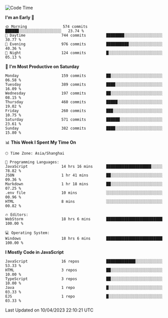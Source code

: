 <!--START_SECTION:waka-->
![Code Time](http://img.shields.io/badge/Code%20Time-2%2C246%20hrs%2021%20mins-blue)

**I'm an Early 🐤** 

```text
🌞 Morning                574 commits         ██████░░░░░░░░░░░░░░░░░░░   23.74 % 
🌆 Daytime                744 commits         ████████░░░░░░░░░░░░░░░░░   30.77 % 
🌃 Evening                976 commits         ██████████░░░░░░░░░░░░░░░   40.36 % 
🌙 Night                  124 commits         █░░░░░░░░░░░░░░░░░░░░░░░░   05.13 % 
```
📅 **I'm Most Productive on Saturday** 

```text
Monday                   159 commits         ██░░░░░░░░░░░░░░░░░░░░░░░   06.58 % 
Tuesday                  389 commits         ████░░░░░░░░░░░░░░░░░░░░░   16.09 % 
Wednesday                197 commits         ██░░░░░░░░░░░░░░░░░░░░░░░   08.15 % 
Thursday                 460 commits         █████░░░░░░░░░░░░░░░░░░░░   19.02 % 
Friday                   260 commits         ███░░░░░░░░░░░░░░░░░░░░░░   10.75 % 
Saturday                 571 commits         ██████░░░░░░░░░░░░░░░░░░░   23.61 % 
Sunday                   382 commits         ████░░░░░░░░░░░░░░░░░░░░░   15.80 % 
```


📊 **This Week I Spent My Time On** 

```text
🕑︎ Time Zone: Asia/Shanghai

💬 Programming Languages: 
JavaScript               14 hrs 16 mins      ████████████████████░░░░░   78.82 % 
JSON                     1 hr 41 mins        ██░░░░░░░░░░░░░░░░░░░░░░░   09.36 % 
Markdown                 1 hr 18 mins        ██░░░░░░░░░░░░░░░░░░░░░░░   07.25 % 
.env file                10 mins             ░░░░░░░░░░░░░░░░░░░░░░░░░   00.96 % 
HTML                     8 mins              ░░░░░░░░░░░░░░░░░░░░░░░░░   00.82 % 

🔥 Editors: 
WebStorm                 18 hrs 6 mins       █████████████████████████   100.00 % 

💻 Operating System: 
Windows                  18 hrs 6 mins       █████████████████████████   100.00 % 
```

**I Mostly Code in JavaScript** 

```text
JavaScript               16 repos            █████████████░░░░░░░░░░░░   53.33 % 
HTML                     3 repos             ██░░░░░░░░░░░░░░░░░░░░░░░   10.00 % 
TypeScript               3 repos             ██░░░░░░░░░░░░░░░░░░░░░░░   10.00 % 
Java                     1 repo              █░░░░░░░░░░░░░░░░░░░░░░░░   03.33 % 
EJS                      1 repo              █░░░░░░░░░░░░░░░░░░░░░░░░   03.33 % 
```




 Last Updated on 10/04/2023 22:10:21 UTC
<!--END_SECTION:waka-->

<!--
**likaiqiang/likaiqiang** is a ✨ _special_ ✨ repository because its `README.md` (this file) appears on your GitHub profile.

Here are some ideas to get you started:

- 🔭 I’m currently working on ...
- 🌱 I’m currently learning ...
- 👯 I’m looking to collaborate on ...
- 🤔 I’m looking for help with ...
- 💬 Ask me about ...
- 📫 How to reach me: ...
- 😄 Pronouns: ...
- ⚡ Fun fact: ...
-->
